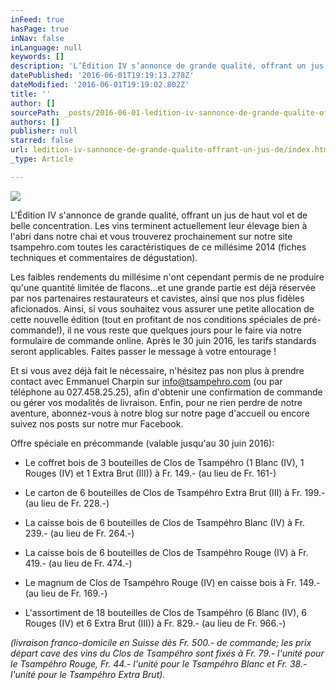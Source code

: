 ```yaml
---
inFeed: true
hasPage: true
inNav: false
inLanguage: null
keywords: []
description: 'L’Édition IV s’annonce de grande qualité, offrant un jus de haut vol et de belle concentration. Les vins terminent actuellement leur élevage bien à l’abri dans notre chai et vous trouverez prochainement sur notre site tsampehro.com toutes les caractéristiques de ce millésime 2014 (fiches techniques et commentaires de dégustation).'
datePublished: '2016-06-01T19:19:13.278Z'
dateModified: '2016-06-01T19:19:02.802Z'
title: ''
author: []
sourcePath: _posts/2016-06-01-ledition-iv-sannonce-de-grande-qualite-offrant-un-jus-de.md
authors: []
publisher: null
starred: false
url: ledition-iv-sannonce-de-grande-qualite-offrant-un-jus-de/index.html
_type: Article

---
```

![](https://the-grid-user-content.s3-us-west-2.amazonaws.com/c7a9faa0-67b5-4635-8c44-420cdb6b08dc.jpg)

L'Édition IV s'annonce de grande qualité, offrant un jus de haut vol et de belle concentration. Les vins terminent actuellement leur élevage bien à l'abri dans notre chai et vous trouverez prochainement sur notre site tsampehro.com toutes les caractéristiques de ce millésime 2014 (fiches techniques et commentaires de dégustation).

Les faibles rendements du millésime n'ont cependant permis de ne produire qu'une quantité limitée de flacons...et une grande partie est déjà réservée par nos partenaires restaurateurs et cavistes, ainsi que nos plus fidèles aficionados. Ainsi, si vous souhaitez vous assurer une petite allocation de cette nouvelle édition (tout en profitant de nos conditions spéciales de pré-commande!), il ne vous reste que quelques jours pour le faire via notre formulaire de commande online. Après le 30 juin 2016, les tarifs standards seront applicables. Faites passer le message à votre entourage !

Et si vous avez déjà fait le nécessaire, n'hésitez pas non plus à prendre contact avec Emmanuel Charpin sur info@tsampehro.com (ou par téléphone au 027.458.25.25), afin d'obtenir une confirmation de commande ou gérer vos modalités de livraison. Enfin, pour ne rien perdre de notre aventure, abonnez-vous à notre blog sur notre page d'accueil ou encore suivez nos posts sur notre mur Facebook.

Offre spéciale en précommande (valable jusqu'au 30 juin 2016):

* Le coffret bois de 3 bouteilles de Clos de Tsampéhro (1 Blanc (IV), 1 Rouges (IV) et 1 Extra Brut (III)) à Fr. 149.- (au lieu de Fr. 161-)

* Le carton de 6 bouteilles de Clos de Tsampéhro Extra Brut (III) à Fr. 199.- (au lieu de Fr. 228.-) 

* La caisse bois de 6 bouteilles de Clos de Tsampéhro Blanc (IV) à Fr. 239.- (au lieu de Fr. 264.-) 

* La caisse bois de 6 bouteilles de Clos de Tsampéhro Rouge (IV) à Fr. 419.- (au lieu de Fr. 474.-) 

* Le magnum de Clos de Tsampéhro Rouge (IV) en caisse bois à Fr. 149.- (au lieu de Fr. 169.-) 

* L'assortiment de 18 bouteilles de Clos de Tsampéhro (6 Blanc (IV), 6 Rouges (IV) et 6 Extra Brut (III)) à Fr. 829.- (au lieu de Fr. 966.-) 

_(livraison franco-domicile en Suisse dès Fr. 500.- de commande; les prix départ cave des vins du Clos de Tsampéhro sont fixés à Fr. 79.- l'unité pour le Tsampéhro Rouge, Fr. 44.- l'unité pour le Tsampéhro Blanc et Fr. 38.- l'unité pour le Tsampéhro Extra Brut)._